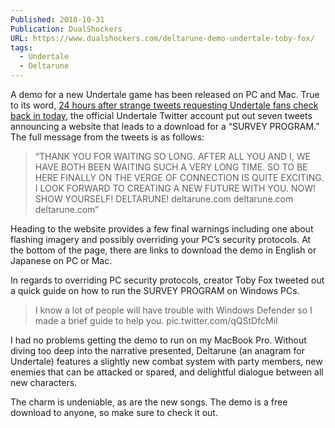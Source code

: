 ```yaml
---
Published: 2018-10-31
Publication: DualShockers
URL: https://www.dualshockers.com/deltarune-demo-undertale-toby-fox/
tags:
  - Undertale
  - Deltarune
---
```

A demo for a new Undertale game has been released on PC and Mac. True to its word, [24 hours after strange tweets requesting Undertale fans check back in today](https://www.dualshockers.com/undertale-toby-fox-feedback-tomorrow/), the official Undertale Twitter account put out seven tweets announcing a website that leads to a download for a “SURVEY PROGRAM.” The full message from the tweets is as follows:

> “THANK YOU FOR WAITING SO LONG. AFTER ALL YOU AND I, WE HAVE BOTH BEEN WAITING SUCH A VERY LONG TIME. SO TO BE HERE FINALLY ON THE VERGE OF CONNECTION IS QUITE EXCITING. I LOOK FORWARD TO CREATING A NEW FUTURE WITH YOU. NOW! SHOW YOURSELF! DELTARUNE! deltarune.com deltarune.com deltarune.com”

Heading to the website provides a few final warnings including one about flashing imagery and possibly overriding your PC’s security protocols. At the bottom of the page, there are links to download the demo in English or Japanese on PC or Mac.

In regards to overriding PC security protocols, creator Toby Fox tweeted out a quick guide on how to run the SURVEY PROGRAM on Windows PCs.

> I know a lot of people will have trouble with Windows Defender so I made a brief guide to help you. pic.twitter.com/qQStDfcMiI

I had no problems getting the demo to run on my MacBook Pro. Without diving too deep into the narrative presented, Deltarune (an anagram for Undertale) features a slightly new combat system with party members, new enemies that can be attacked or spared, and delightful dialogue between all new characters.

The charm is undeniable, as are the new songs. The demo is a free download to anyone, so make sure to check it out.

